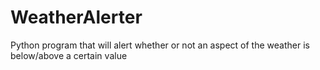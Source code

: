 # WeatherAlerter
Python program that will alert whether or not an aspect of the weather is below/above a certain value
